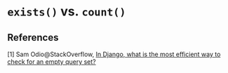 # ``exists()`` vs. ``count()``

## References

[1] Sam Odio@StackOverflow, [In Django, what is the most efficient way to check for an empty query set?](http://stackoverflow.com/questions/6868939/in-django-what-is-the-most-efficient-way-to-check-for-an-empty-query-set)